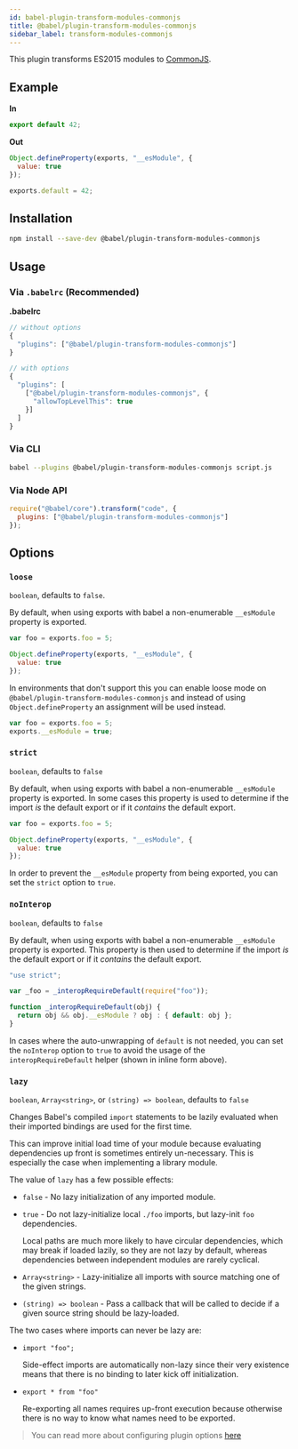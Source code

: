 ```yaml
---
id: babel-plugin-transform-modules-commonjs
title: @babel/plugin-transform-modules-commonjs
sidebar_label: transform-modules-commonjs
---
```


This plugin transforms ES2015 modules to [CommonJS](http://wiki.commonjs.org/wiki/Modules/1.1).

## Example

**In**

```javascript
export default 42;
```

**Out**

```javascript
Object.defineProperty(exports, "__esModule", {
  value: true
});

exports.default = 42;
```

## Installation

```sh
npm install --save-dev @babel/plugin-transform-modules-commonjs
```

## Usage

### Via `.babelrc` (Recommended)

**.babelrc**

```js
// without options
{
  "plugins": ["@babel/plugin-transform-modules-commonjs"]
}

// with options
{
  "plugins": [
    ["@babel/plugin-transform-modules-commonjs", {
      "allowTopLevelThis": true
    }]
  ]
}
```

### Via CLI

```sh
babel --plugins @babel/plugin-transform-modules-commonjs script.js
```

### Via Node API

```javascript
require("@babel/core").transform("code", {
  plugins: ["@babel/plugin-transform-modules-commonjs"]
});
```

## Options

### `loose`

`boolean`, defaults to `false`.

By default, when using exports with babel a non-enumerable `__esModule` property
is exported.

```javascript
var foo = exports.foo = 5;

Object.defineProperty(exports, "__esModule", {
  value: true
});
```

In environments that don't support this you can enable loose mode on `@babel/plugin-transform-modules-commonjs`
and instead of using `Object.defineProperty` an assignment will be used instead.

```javascript
var foo = exports.foo = 5;
exports.__esModule = true;
```

### `strict`

`boolean`, defaults to `false`

By default, when using exports with babel a non-enumerable `__esModule` property
is exported. In some cases this property is used to determine if the import _is_ the
default export or if it _contains_ the default export.

```javascript
var foo = exports.foo = 5;

Object.defineProperty(exports, "__esModule", {
  value: true
});
```

In order to prevent the `__esModule` property from being exported, you can set
the `strict` option to `true`.

### `noInterop`

`boolean`, defaults to `false`

By default, when using exports with babel a non-enumerable `__esModule` property
is exported. This property is then used to determine if the import _is_ the default
export or if it _contains_ the default export.

```javascript
"use strict";

var _foo = _interopRequireDefault(require("foo"));

function _interopRequireDefault(obj) {
  return obj && obj.__esModule ? obj : { default: obj };
}
```

In cases where the auto-unwrapping of `default` is not needed, you can set the
`noInterop` option to `true` to avoid the usage of the `interopRequireDefault`
helper (shown in inline form above).

### `lazy`

`boolean`, `Array<string>`, or `(string) => boolean`, defaults to `false`

Changes Babel's compiled `import` statements to be lazily evaluated when their
imported bindings are used for the first time.

This can improve initial load time of your module because evaluating
dependencies up front is sometimes entirely un-necessary. This is especially
the case when implementing a library module.

The value of `lazy` has a few possible effects:

* `false` - No lazy initialization of any imported module.
* `true` - Do not lazy-initialize local `./foo` imports, but lazy-init `foo` dependencies.

  Local paths are much more likely to have circular dependencies, which may break if loaded lazily,
  so they are not lazy by default, whereas dependencies between independent modules are rarely cyclical.

* `Array<string>` - Lazy-initialize all imports with source matching one of the given strings.
* `(string) => boolean` - Pass a callback that will be called to decide if a given source string should be lazy-loaded.

The two cases where imports can never be lazy are:

* `import "foo";`

  Side-effect imports are automatically non-lazy since their very existence means
  that there is no binding to later kick off initialization.

* `export * from "foo"`

  Re-exporting all names requires up-front execution because otherwise there is no
  way to know what names need to be exported.

> You can read more about configuring plugin options [here](https://babeljs.io/docs/en/plugins#plugin-options)

